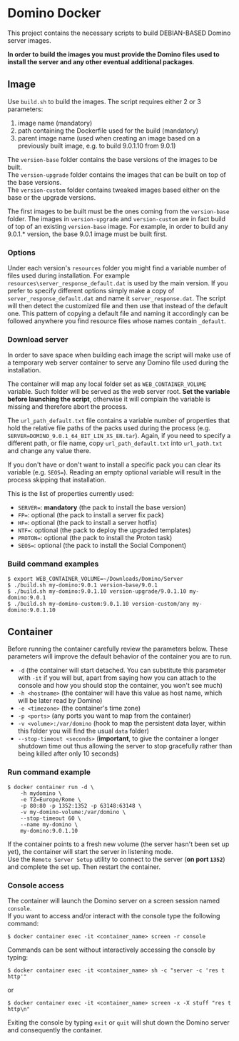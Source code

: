 # Domino Docker
This project contains the necessary scripts to build DEBIAN-BASED Domino server images.

**In order to build the images you must provide the Domino files used to install the server and any other eventual additional packages**.

## Image
Use `build.sh` to build the images. The script requires either 2 or 3 parameters:

1. image name (mandatory)
2. path containing the Dockerfile used for the build (mandatory)
3. parent image name (used when creating an image based on a previously built image, e.g. to build 9.0.1.10 from 9.0.1)

The `version-base` folder contains the base versions of the images to be built.  
The `version-upgrade` folder contains the images that can be built on top of the base versions.  
The `version-custom` folder contains tweaked images based either on the base or the upgrade versions.  

The first images to be built must be the ones coming from the `version-base` folder.
The images in `version-upgrade` and `version-custom` are in fact build of top of an existing `version-base` image. For example, in order to build any 9.0.1.* version, the base 9.0.1 image must be built first.

### Options
Under each version's `resources` folder you might find a variable number of files used during installation.
For example `resources\server_response_default.dat` is used by the main version. If you prefer to specify different options simply make a copy of `server_response_default.dat` and name it `server_response.dat`. The script will then detect the customized file and then use that instead of the default one. This pattern of copying a default file and naming it accordingly can be followed anywhere you find resource files whose names contain `_default`.

### Download server
In order to save space when building each image the script will make use of a temporary web server container to serve any Domino file used during the installation.

The container will map any local folder set as `WEB_CONTAINER_VOLUME` variable. Such folder will be served as the web server root. **Set the variable before launching the script**, otherwise it will complain the variable is missing and therefore abort the process.

The `url_path_default.txt` file contains a variable number of properties that hold the relative file paths of the packs used during the process (e.g. `SERVER=DOMINO_9.0.1_64_BIT_LIN_XS_EN.tar`). Again, if you need to specify a different path, or file name, copy `url_path_default.txt` into `url_path.txt` and change any value there.

If you don't have or don't want to install a specific pack you can clear its variable (e.g. `SEOS=`).
Reading an empty optional variable will result in the process skipping that installation. 

This is the list of properties currently used:

* `SERVER=`: **mandatory** (the pack to install the base version)
* `FP=`: optional (the pack to install a server fix pack)
* `HF=`: optional (the pack to install a server hotfix)
* `NTF=`: optional (the pack to deploy the upgraded templates)
* `PROTON=`: optional (the pack to install the Proton task)
* `SEOS=`: optional (the pack to install the Social Component)

### Build command examples
```
$ export WEB_CONTAINER_VOLUME=~/Downloads/Domino/Server
$ ./build.sh my-domino:9.0.1 version-base/9.0.1
$ ./build.sh my-domino:9.0.1.10 version-upgrade/9.0.1.10 my-domino:9.0.1
$ ./build.sh my-domino-custom:9.0.1.10 version-custom/any my-domino:9.0.1.10
```

## Container
Before running the container carefully review the parameters below. These parameters will improve the default behavior of the container you are to run.

* `-d` (the container will start detached. You can substitute this parameter with `-it` if you will but, apart from saying how you can attach to the console and how you should stop the container, you won't see much)
* `-h <hostname>` (the container will have this value as host name, which will be later read by Domino)
* `-e <timezone>` (the container's time zone)
* `-p <ports>` (any ports you want to map from the container)
* `-v <volume>:/var/domino` (hook to map the persistent data layer, within this folder you will find the usual `data` folder)
* `--stop-timeout <seconds>` (**important**, to give the container a longer shutdown time out thus allowing the server to stop gracefully rather than being killed after only 10 seconds)

### Run command example
```
$ docker container run -d \
    -h mydomino \
    -e TZ=Europe/Rome \
    -p 80:80 -p 1352:1352 -p 63148:63148 \
    -v my-domino-volume:/var/domino \
    --stop-timeout 60 \
    --name my-domino \
    my-domino:9.0.1.10
```

If the container points to a fresh new volume (the server hasn't been set up yet), the container will start the server in listening mode.  
Use the `Remote Server Setup` utility to connect to the server (**on port `1352`**) and complete the set up. Then restart the container.

### Console access
The container will launch the Domino server on a screen session named `console`.  
If you want to access and/or interact with the console type the following command:

```
$ docker container exec -it <container_name> screen -r console
```

Commands can be sent without interactively accessing the console by typing:

```
$ docker container exec -it <container_name> sh -c "server -c 'res t http'"
```
or
```
$ docker container exec -it <container_name> screen -x -X stuff "res t http\n"
```

Exiting the console by typing `exit` or `quit` will shut down the Domino server and consequently the container.
